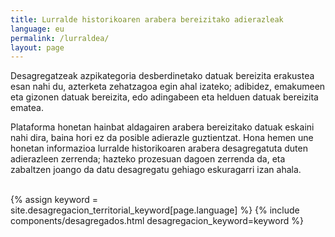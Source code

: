 ```yaml
---
title: Lurralde historikoaren arabera bereizitako adierazleak
language: eu
permalink: /lurraldea/
layout: page
---
```


<div class="container">
<p>Desagregatzeak azpikategoria desberdinetako datuak bereizita erakustea esan nahi du, azterketa zehatzagoa egin ahal izateko; adibidez, emakumeen eta gizonen datuak bereizita, edo adingabeen eta helduen datuak bereizita ematea.</p>
<p>Plataforma honetan hainbat aldagairen arabera bereizitako datuak eskaini nahi dira, baina hori ez da posible adierazle guztientzat. Hona hemen une honetan informazioa lurralde historikoaren arabera desagregatuta duten adierazleen zerrenda; hazteko prozesuan dagoen zerrenda da, eta zabaltzen joango da datu desagregatu gehiago eskuragarri izan ahala.</p>
<br>
{% assign keyword = site.desagregacion_territorial_keyword[page.language] %}
{% include components/desagregados.html desagregacion_keyword=keyword %}
</div>

